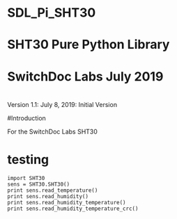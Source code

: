 #
# SDL_Pi_SHT30
#
# SHT30 Pure Python Library
# SwitchDoc Labs July 2019
#
#

Version 1.1: July 8, 2019:  Initial Version
 

#Introduction

For the SwitchDoc Labs SHT30<BR>



# testing

```
import SHT30 
sens = SHT30.SHT30()
print sens.read_temperature()
print sens.read_humidity()
print sens.read_humidity_temperature()
print sens.read_humidity_temperature_crc()
```
